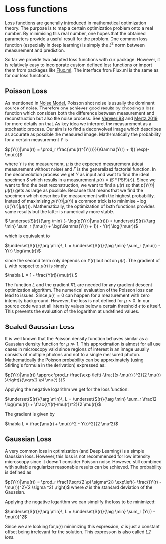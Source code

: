 # Loss functions
Loss functions are generally introduced in mathematical optimization theory.
The purpose is to map a certain optimization problem onto a real number.
By minimising this real number, one hopes that the obtained parameters provide
a useful result for the problem. 
One common loss function (especially in deep learning) is simply the $L^2$ norm between measurement and prediction.


So far we provide two adapted loss functions with our package. However, it is relatively easy to incorporate
custom defined loss functions or import them from packages like [Flux.ml](https://fluxml.ai/Flux.jl/stable/models/losses/).
The interface from Flux.ml is the same as for our loss functions.


## Poisson Loss
As mentioned in [Noise Model](@ref), Poisson shot noise is usually the dominant source of noise.
Therefore one achieves good results by choosing a loss function which considers both the difference between measurement and reconstruction but also the noise process.
See [Verveer:98](@cite) and [Mertz:2019](@cite) for more details on that.
As key idea we interpret the measurement as a stochastic process. Our aim is to find a deconvolved image which describes as accurate as possible the measured image.
Mathematically the probability for a certain measurement $Y$ is

$p(Y(r)|\mu(r)) = \prod_r \frac{\mu(r)^{Y(r)}}{\Gamma(Y(r) + 1)} \exp(- \mu(r))$

where $Y$ is the measurement, $\mu$ is the expected measurement (ideal measurement without noise) and $\Gamma$ is the generalized factorial function.
In the deconvolution process we get $Y$ as input and want to find the ideal specimen $S$ which results in a measurement $\mu(r) = (S * \text{PSF})(r))$.
Since we want to find the best reconstruction, we want to find a $\mu(r)$ so that $p(Y(r) | \mu(r))$ gets as large as possible. Because that means
that we find the specimen which describes the measurement with the highest probability.
Instead of maximising $p(Y(r) | \mu(r))$ a common trick is to minimise $- \log(p(Y(r)|\mu(r)))$. 
Mathematically, the optimization of both functions provides same results but the latter is numerically more stable.

$ \underset{S(r)}{\arg \min} (- \log(p(Y(r)|\mu(r)))) = \underset{S(r)}{\arg \min} \sum_r (\mu(r) + \log(\Gamma(Y(r) + 1)) - Y(r) \log(\mu(r))$ 

which is equivalent to

$\underset{S(r)}{\arg \min}\, L = \underset{S(r)}{\arg \min} \sum_r (\mu(r)  - Y(r) \log(\mu(r))$

since the second term only depends on $Y(r)$ but not on $\mu(r)$.
The gradient of $L$ with respect to $\mu(r)$ is simply

$\nabla L = 1 - \frac{Y(r)}{\mu(r)}.$

The function $L$ and the gradient $\nabla L$ are needed for any gradient descent optimization algorithm.
The numerical evaluation of the Poisson loss can lead to issues. Since $\mu(r)=0$ can happen for a measurement with zero intensity background. However, the loss is not defined for $\mu \leq 0$. In our source code we set all intensity values below a certain threshold $\epsilon$ to $\epsilon$ itself. This prevents the evaluation of the logarithm at undefined values.


## Scaled Gaussian Loss
It is well known that the Poisson density function behaves similar as a Gaussian density function for $\mu\gg 1$. This approximation is almost for all use cases in microscopy valid since regions of interest in an image usually consists of multiple photons and not to a single measured photon.
Mathematically the Poisson probability can be approximately (using Stirling's formula in the derivation) expressed as:

$p(Y(r)|\mu(r)) \approx \prod_r \frac{\exp \left(-\frac{(x-\mu(r) )^2}{2 \mu(r) }\right)}{\sqrt{2 \pi  \mu(r) }}$

Applying the negative logarithm we get for the loss function:

$\underset{S(r)}{\arg \min}\, L = \underset{S(r)}{\arg \min} \sum_r \frac12 \log(\mu(r)) + \frac{(Y(r)-\mu(r))^2}{2 \mu(r)}$ 

The gradient is given by:

$\nabla L = \frac{\mu(r) + \mu(r)^2 - Y(r)^2}{2 \mu^2}$


## Gaussian Loss
A very common loss in optimization (and Deep Learning) is a simple Gaussian loss. However, this loss is not recommended for low intensity microscopy since it doesn't consider Poisson noise.
However, still combined with suitable regularizer reasonable results can be achieved.
The probability is defined as 

$p(Y(r)|\mu(r)) = \prod_r \frac1{\sqrt{2 \pi \sigma^2}} \exp\left(- \frac{(Y(r) - \mu(r))^2}{2 \sigma ^2} \right)$
where $\sigma$ is the standard deviation of the Gaussian.

Applying the negative logarithm we can simplify the loss to be minimized:

$\underset{S(r)}{\arg \min}\, L = \underset{S(r)}{\arg \min} \sum_r (Y(r) - \mu(r))^2$

Since we are looking for $\mu(r)$ minimizing this expression, $\sigma$ is just a constant offset being irrelevant for the solution.
This expression is also called *L2 loss*.

